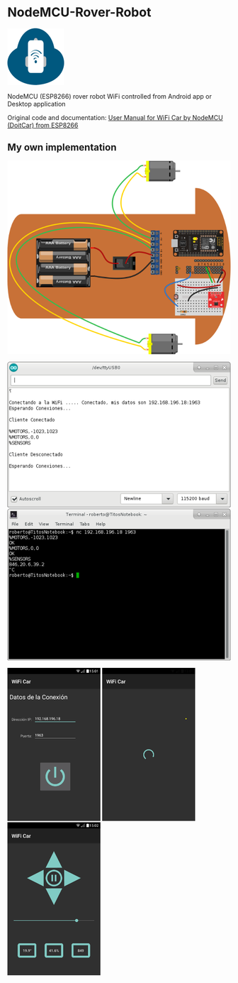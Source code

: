 # NodeMCU-Rover-Robot
![](Images/Icono.png)

NodeMCU (ESP8266) rover robot WiFi controlled from Android app or Desktop application

Original code and documentation: [User Manual for WiFi Car by NodeMCU (DoitCar) from ESP8266](https://smartarduino.gitbooks.io/user-manual-for-wifi-car-by-nodemcu-doitcar-/content/)

## My own implementation

![](Images/NodeMCU-Robot.png)

![](Images/Running-1.png)
![](Images/Running-2.png)

![](Images/Screenshot-1.png) ![](Images/Screenshot-2.png) ![](Images/Screenshot-3.png)
